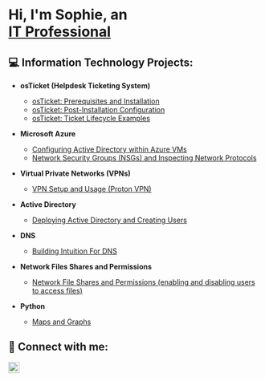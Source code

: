 <h1>Hi, I'm Sophie, an <br/><a href="https://github.com/coder83431">IT Professional
</a> </h1> 

<h2>💻 Information Technology Projects:</h2>

- <b>osTicket (Helpdesk Ticketing System)</b>
  - [osTicket: Prerequisites and Installation](https://github.com/coder83431/osticket-prereqs)
  - [osTicket: Post-Installation Configuration](https://github.com/coder83431/osTicket-Post-Installation-Setup/blob/main/README.md)
  - [osTicket: Ticket Lifecycle Examples](https://github.com/coder83431/os-ticket-master/blob/main/README.md)
- <b>Microsoft Azure</b>
  - [Configuring Active Directory within Azure VMs](https://github.com/joshmadakor1/4chan-Image-Analysis-Middleware-C964)</i>
  - [Network Security Groups (NSGs) and Inspecting Network Protocols](https://github.com/joshmadakor1/Algorithms-Practice)

- <b>Virtual Private Networks (VPNs)</b>
  - [VPN Setup and Usage (Proton VPN)](https://github.com/joshmadakor1/Sentinel-Lab)

- <b>Active Directory</b>
  - [Deploying Active Directory and Creating Users](https://github.com/joshmadakor1/EncrypterPOC)
 
- <b>DNS</b>
  - [Building Intuition For DNS](https://github.com/joshmadakor1/Package-Delivery-Pathfinding-Algorithm)

- <b>Network Files Shares and Permissions</b>
  - [Network File Shares and Permissions (enabling and disabling users to access files)](https://github.com/joshmadakor1/Package-Delivery-Pathfinding-Algorithm)

- <b>Python</b>
  - [Maps and Graphs](https://github.com/joshmadakor1/Package-Delivery-Pathfinding-Algorithm)


<h2> 🤳 Connect with me:</h2>

[<img align="left" alt="JoshMadakor | LinkedIn" width="22px" src="https://cdn.jsdelivr.net/npm/simple-icons@v3/icons/linkedin.svg" />][linkedin]

[linkedin]: https://www.linkedin.com/in/sophie-giedraitis-285661219/

